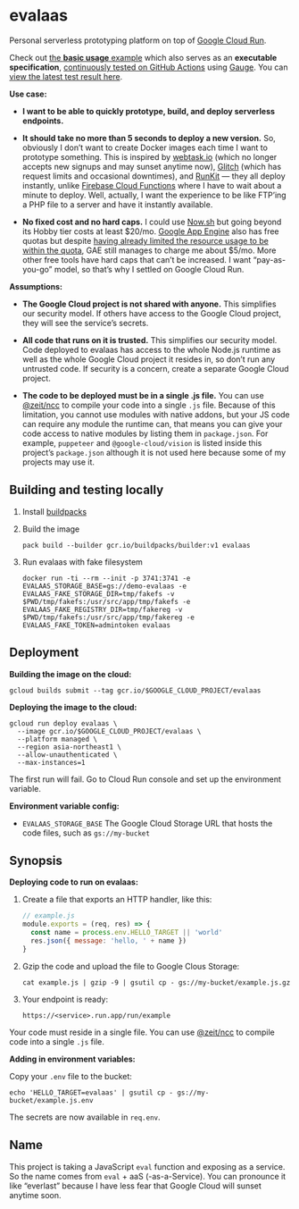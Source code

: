 # evalaas

Personal serverless prototyping platform on top of [Google Cloud Run](https://cloud.google.com/run).

Check out [the **basic usage** example](<./specs/Basic usage.md>) which also serves as an **executable specification**, [continuously tested on GitHub Actions](https://github.com/dtinth/evalaas/actions) using [Gauge](https://gauge.org/). You can [view the latest test result here](https://dtinth.github.io/evalaas/specs/Basic%20usage.html).

**Use case:**

- **I want to be able to quickly prototype, build, and deploy serverless endpoints.**

- **It should take no more than 5 seconds to deploy a new version.**
  So, obviously I don’t want to create Docker images each time I want to prototype something.
  This is inspired by [webtask.io](https://webtask.io/) (which no longer accepts new signups and may sunset anytime now),
  [Glitch](https://glitch.com/) (which has request limits and occasional downtimes),
  and [RunKit](https://runkit.com/) — they all deploy instantly,
  unlike [Firebase Cloud Functions](https://firebase.google.com/docs/functions) where I have to wait about a minute to deploy.
  Well, actually, I want the experience to be like FTP’ing a PHP file to a server and have it instantly available.

- **No fixed cost and no hard caps.**
  I could use [Now.sh](https://zeit.co/pricing) but going beyond its Hobby tier costs at least $20/mo.
  [Google App Engine](https://cloud.google.com/appengine/quotas#Instances) also has free quotas
  but despite [having already limited the resource usage to be within the quota](https://github.com/dtinth/automatron/blob/8a8b6ac6ca6f4db15515ccac3ffd95a35a2c6dca/app.yaml#L5),
  GAE still manages to charge me about $5/mo.
  More other free tools have hard caps that can’t be increased.
  I want “pay-as-you-go” model, so that’s why I settled on Google Cloud Run.

**Assumptions:**

- **The Google Cloud project is not shared with anyone.**
  This simplifies our security model.
  If others have access to the Google Cloud project, they will see the service’s secrets.

- **All code that runs on it is trusted.**
  This simplifies our security model.
  Code deployed to evalaas has access to the whole Node.js runtime
  as well as the whole Google Cloud project it resides in,
  so don’t run any untrusted code.
  If security is a concern, create a separate Google Cloud project.

- **The code to be deployed must be in a single .js file.**
  You can use [@zeit/ncc](https://github.com/zeit/ncc) to compile your code into a single `.js` file.
  Because of this limitation, you cannot use modules with native addons,
  but your JS code can require any module the runtime can,
  that means you can give your code access to native modules by listing them in `package.json`.
  For example, `puppeteer` and `@google-cloud/vision` is listed inside this project’s `package.json` although it is not used here because some of my projects may use it.

## Building and testing locally

1. Install [buildpacks](https://buildpacks.io/docs/tools/pack/)

2. Build the image

   ```
   pack build --builder gcr.io/buildpacks/builder:v1 evalaas
   ```

3. Run evalaas with fake filesystem

   ```
   docker run -ti --rm --init -p 3741:3741 -e EVALAAS_STORAGE_BASE=gs://demo-evalaas -e EVALAAS_FAKE_STORAGE_DIR=tmp/fakefs -v $PWD/tmp/fakefs:/usr/src/app/tmp/fakefs -e EVALAAS_FAKE_REGISTRY_DIR=tmp/fakereg -v $PWD/tmp/fakefs:/usr/src/app/tmp/fakereg -e EVALAAS_FAKE_TOKEN=admintoken evalaas
   ```

## Deployment

**Building the image on the cloud:**

```
gcloud builds submit --tag gcr.io/$GOOGLE_CLOUD_PROJECT/evalaas
```

**Deploying the image to the cloud:**

```
gcloud run deploy evalaas \
  --image gcr.io/$GOOGLE_CLOUD_PROJECT/evalaas \
  --platform managed \
  --region asia-northeast1 \
  --allow-unauthenticated \
  --max-instances=1
```

The first run will fail. Go to Cloud Run console and set up the environment variable.

**Environment variable config:**

- `EVALAAS_STORAGE_BASE` The Google Cloud Storage URL that hosts the code files, such as `gs://my-bucket`

## Synopsis

**Deploying code to run on evalaas:**

1. Create a file that exports an HTTP handler, like this:

   ```js
   // example.js
   module.exports = (req, res) => {
     const name = process.env.HELLO_TARGET || 'world'
     res.json({ message: 'hello, ' + name })
   }
   ```

2. Gzip the code and upload the file to Google Clous Storage:

   ```
   cat example.js | gzip -9 | gsutil cp - gs://my-bucket/example.js.gz
   ```

3. Your endpoint is ready:

   ```
   https://<service>.run.app/run/example
   ```

Your code must reside in a single file.
You can use [@zeit/ncc](https://github.com/zeit/ncc) to compile code into a single `.js` file.

**Adding in environment variables:**

Copy your `.env` file to the bucket:

```
echo 'HELLO_TARGET=evalaas' | gsutil cp - gs://my-bucket/example.js.env
```

The secrets are now available in `req.env`.

## Name

This project is taking a JavaScript `eval` function and exposing as a service.
So the name comes from `eval` + aaS (-as-a-Service).
You can pronounce it like “everlast” because I have less fear that Google Cloud will sunset anytime soon.
